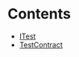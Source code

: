 

# Contents
- [ITest](ITest.sol/interface.ITest.md)
- [TestContract](Test.sol/contract.TestContract.md)
